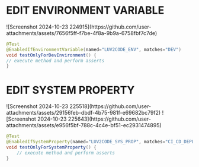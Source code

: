 <H1>EDIT ENVIRONMENT VARIABLE</H1>
![Screenshot 2024-10-23 224915](https://github.com/user-attachments/assets/7656f5ff-f7be-4f8a-9b9a-6758fbf7c7de)


```java
@Test
@EnabledIfEnvironmentVariable(named="LUV2CODE_ENV", matches="DEV")
void testOnlyForDevEnvironment() {
// execute method and perform asserts
}
```




<H1>EDIT SYSTEM PROPERTY</H1>
![Screenshot 2024-10-23 225518](https://github.com/user-attachments/assets/29156feb-dbdf-4b75-981f-e69682bc79f2)
![Screenshot 2024-10-23 225643](https://github.com/user-attachments/assets/e956f5bf-788c-4c4e-bf51-ec2931474895)


```java
@Test
@EnabledIfSystemProperty(named="LUV2CODE_SYS_PROP", matches="CI_CD_DEPLOY")
void testOnlyForSystemProperty() {
    // execute method and perform asserts
}
```